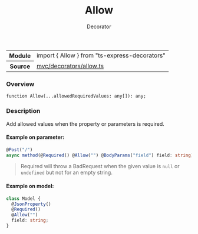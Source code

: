 <header class="symbol-info-header">    <h1 id="allow">Allow</h1>    <label class="symbol-info-type-label decorator">Decorator</label>      </header>
<section class="symbol-info">      <table class="is-full-width">        <tbody>        <tr>          <th>Module</th>          <td>            <div class="lang-typescript">                <span class="token keyword">import</span> { Allow }                 <span class="token keyword">from</span>                 <span class="token string">"ts-express-decorators"</span>                            </div>          </td>        </tr>        <tr>          <th>Source</th>          <td>            <a href="https://romakita.github.io/ts-express-decorators/#//blob/v2.9.0/src/mvc/decorators/allow.ts#L0-L0">                mvc/decorators/allow.ts            </a>        </td>        </tr>                </tbody>      </table>    </section>

### Overview

<pre><code class="typescript-lang">function <span class="token function">Allow</span><span class="token punctuation">(</span>...allowedRequiredValues<span class="token punctuation">:</span> <span class="token keyword">any</span><span class="token punctuation">[</span><span class="token punctuation">]</span><span class="token punctuation">)</span><span class="token punctuation">:</span> <span class="token keyword">any</span><span class="token punctuation">;</span></code></pre>

### Description

Add allowed values when the property or parameters is required.

#### Example on parameter:

```typescript
@Post("/")
async method(@Required() @Allow("") @BodyParams("field") field: string) {}
```
> Required will throw a BadRequest when the given value is `null` or `undefined` but not for an empty string.

#### Example on model:

```typescript
class Model {
  @JsonProperty()
  @Required()
  @Allow("")
  field: string;
}
```
